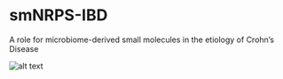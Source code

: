 # smNRPS-IBD
A role for microbiome-derived small molecules in the etiology of Crohn’s Disease

![alt text](https://github.com/donia-lab/smNRPS-IBD/Figure1.png "Logo Title Text 1")

